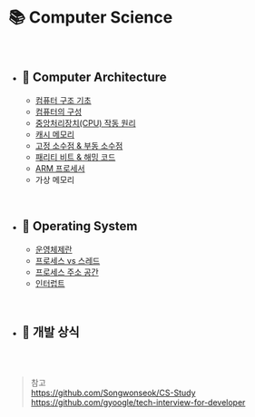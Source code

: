 # 📚 Computer Science

<br>

- ## 📌 Computer Architecture

  - [컴퓨터 구조 기초](https://github.com/Talia2019/CS/blob/main/CA/%EC%BB%B4%ED%93%A8%ED%84%B0%EA%B5%AC%EC%A1%B0%EA%B8%B0%EC%B4%88.md)
  - [컴퓨터의 구성](https://github.com/Talia2019/CS/blob/main/CA/%EC%BB%B4%ED%93%A8%ED%84%B0%EC%9D%98%EA%B5%AC%EC%84%B1.md)
    <!-- 메모리구조 -->
  - [중앙처리장치(CPU) 작동 원리](https://github.com/Talia2019/CS/blob/main/CA/%EC%A4%91%EC%95%99%EC%B2%98%EB%A6%AC%EC%9E%A5%EC%B9%98%EC%9E%91%EB%8F%99%EC%9B%90%EB%A6%AC.md)
  - [캐시 메모리](https://github.com/Talia2019/CS/blob/main/CA/%EC%BA%90%EC%8B%9C%EB%A9%94%EB%AA%A8%EB%A6%AC.md)
  - [고정 소수점 & 부동 소수점](https://github.com/Talia2019/CS/blob/main/CA/%EA%B3%A0%EC%A0%95%EC%86%8C%EC%88%98%EC%A0%90_%EB%B6%80%EB%8F%99%EC%86%8C%EC%88%98%EC%A0%90.md)
  - [패리티 비트 & 해밍 코드](https://github.com/Talia2019/CS/blob/main/CA/%ED%8C%A8%EB%A6%AC%ED%8B%B0%EB%B9%84%ED%8A%B8_%ED%95%B4%EB%B0%8D%EC%BD%94%EB%93%9C.md)
  - [ARM 프로세서](https://github.com/Talia2019/CS/blob/main/CA/ARM%ED%94%84%EB%A1%9C%EC%84%B8%EC%84%9C.md)
  - 가상 메모리

<br>

- ## 📌 Operating System

  - [운영체제란](OS/운영체제란.md)
  - [프로세스 vs 스레드](OS/프로세스스레드.md)
  - [프로세스 주소 공간](OS/프로세스주소공간.md)
  - [인터럽트](OS/인터럽트.md)

<br>

- ## 📌 개발 상식

<br>

<br>

> 참고  
> https://github.com/Songwonseok/CS-Study  
> https://github.com/gyoogle/tech-interview-for-developer
